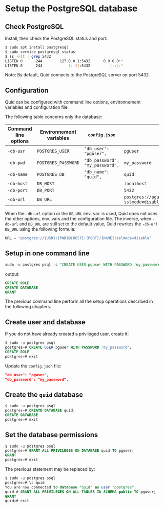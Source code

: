 # Setup the PostgreSQL database

## Check PostgreSQL

Install, then check the PostgreSQL status and port:

```sh
$ sudo apt install postgresql
$ sudo service postgresql status
$ ss -nlt | grep 5432
LISTEN 0      244        127.0.0.1:5432      0.0.0.0:*
LISTEN 0      244            [::1]:5432         [::]:*
```

Note: By default, Quid connects to the PostgreSQL server on port 5432.

## Configuration

Quid can be configured with command line options, environnement variables and configuration file.

The following table concerns only the database:

| Command line options | Environnement variables | `config.json`                   | Default value                                                       |
| -------------------- | ----------------------- | ------------------------------- | ------------------------------------------------------------------- |
| `-db-usr`            | `POSTGRES_USER`         | `"db_user":     "pguser",`      | `pguser`                                                            |
| `-db-pwd`            | `POSTGRES_PASSWORD`     | `"db_password": "my_password",` | `my_password`                                                       |
| `-db-name`           | `POSTGRES_DB`           | `"db_name":     "quid",`        | `quid`                                                              |
| `-db-host`           | `DB_HOST`               |                                 | `localhost`                                                         |
| `-db-port`           | `DB_PORT`               |                                 | `5432`                                                              |
| `-db-url`            | `DB_URL`                |                                 | `postgres://pguser:my_password@localhost:5432/quid?sslmode=disable` |

When the `-db-url` option or the `DB_URL` env. var. is used,
Quid does not uses the other options, env. vars and the configuration file.
The inverse, when `-db-url` and `DB_URL` are still set to the default value,
Quid rewrites the `-db-url` `DB_URL` using the following formula:

```py
URL = "postgres://{USR}:{PWD}@{HOST}:{PORT}/{NAME}?sslmode=disable"
```

## Setup in one command line

```sql
sudo -u postgres psql -c "CREATE USER pguser WITH PASSWORD 'my_password'" -c "CREATE DATABASE quid" -c "GRANT ALL PRIVILEGES ON DATABASE quid TO pguser"
```

output:

```sql
CREATE ROLE
CREATE DATABASE
GRANT
```

The previous command line perform all the setup operations described in the following chapters.

## Create user and database

If you do not have already created a privileged user, create it:

```sql
$ sudo -u postgres psql
postgres=# CREATE USER pguser WITH PASSWORD 'my_password';
CREATE ROLE
postgres=# exit
```

Update the `config.json` file:

```json
"db_user": "pguser",
"db_password": "my_password",
```

## Create the `quid` database

```sql
$ sudo -u postgres psql
postgres=# CREATE DATABASE quid;
CREATE DATABASE
postgres=# exit
```

## Set the database permissions

```sql
$ sudo -u postgres psql
postgres=# GRANT ALL PRIVILEGES ON DATABASE quid TO pguser;
GRANT
postgres=# exit
```

The previous statement may be replaced by:

```sql
$ sudo -u postgres psql
postgres=# \c quid
You are now connected to database "quid" as user "postgres".
quid-# GRANT ALL PRIVILEGES ON ALL TABLES IN SCHEMA public TO pguser;
GRANT
quid=# exit
```
